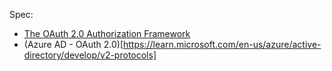 
Spec:
 - [The OAuth 2.0 Authorization Framework](https://datatracker.ietf.org/doc/html/rfc6749)
 - (Azure AD - OAuth 2.0)[https://learn.microsoft.com/en-us/azure/active-directory/develop/v2-protocols]